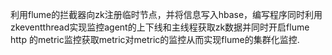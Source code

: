 利用flume的拦截器向zk注册临时节点，并将信息写入hbase，编写程序同时利用zkeventthread实现监控agent的上下线和主线程获取zk数据并同时开启flume http 的metric监控获取metric对metric的监控从而实现flume的集群化监控.
